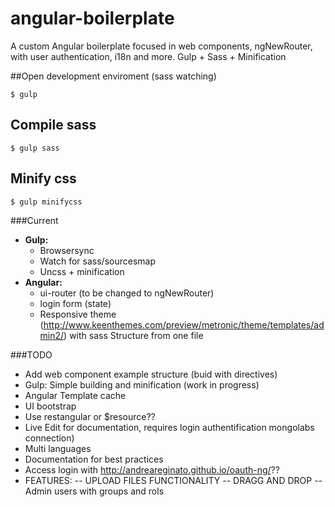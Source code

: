 # angular-boilerplate
A custom Angular boilerplate focused in web components, ngNewRouter, with user authentication, i18n and more. Gulp + Sass + Minification

##Open development enviroment (sass watching)
```
$ gulp
```

## Compile sass
```
$ gulp sass
```

## Minify css
```
$ gulp minifycss
```


###Current

- **Gulp:**
    - Browsersync
    - Watch for sass/sourcesmap
    - Uncss + minification
- **Angular:**
	- ui-router (to be changed to ngNewRouter)
    - login form (state)
    - Responsive theme (http://www.keenthemes.com/preview/metronic/theme/templates/admin2/) with sass Structure from one file
 

###TODO
 - Add web component example structure (buid with directives)
 - Gulp: Simple building and minification (work in progress)
 - Angular Template cache
 - UI bootstrap
 - Use restangular or $resource??
 - Live Edit for documentation, requires login authentification mongolabs connection)
 - Multi languages
 - Documentation for best practices
 - Access login with http://andreareginato.github.io/oauth-ng/??
 - FEATURES:
 -- UPLOAD FILES FUNCTIONALITY
 -- DRAGG AND DROP
 -- Admin users with groups and rols
